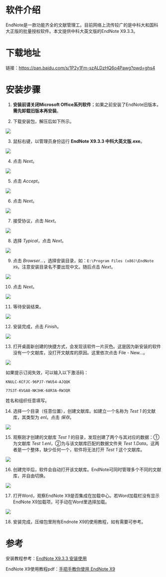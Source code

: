 # 软件介绍

EndNote是一款功能齐全的文献管理工。目前网络上流传较广的是中科大和国科大正版的批量授权软件。本文提供中科大英文版的EndNote X9.3.3。

# 下载地址

链接：<https://pan.baidu.com/s/1P2y1Fm-szALDzHQ6o4Pawg?pwd=ghs4>

# 安装步骤

1.  **安装前请关闭Microsoft Office系列软件**；如果之前安装了EndNote旧版本，**需先卸载旧版本再安装**。

2.  下载安装包，解压后如下所示。

![](./PicInstall/1.png)

3.  鼠标右键，以管理员身份运行 **EndNote X9.3.3 中科大英文版.exe**。

![](./PicInstall/2.png)

4.  点击 *Next*。

![](./PicInstall/3.jpg)

5.  点击 *Accept*。

![](./PicInstall/4.jpg)

6.  点击 *Next*。

![](./PicInstall/5.jpg)

7.  接受协议，点击 *Next*。

![](./PicInstall/6.jpg)

8.  选择 *Typical*，点击 *Next*。

![](./PicInstall/7.jpg)

9.  点击 *Browser...*，选择安装目录，如：`E:\Program Files (x86)\EndNote X9`。注意安装目录名不要出现中文。随后点击 *Next*。

![](./PicInstall/8.jpg)

10. 点击 *Next*。

![](./PicInstall/9.jpg)

11. 等待安装结束。

![](./PicInstall/10.jpg)

12. 安装完成，点击 *Finish*。

![](./PicInstall/11.jpg)

13. 打开桌面新创建的快捷方式，会发现该软件一片灰色。这是因为新安装的软件没有一个文献库，没打开文献库的原因。这里依次点击 File - New...。

![](./PicInstall/12.jpg)

如果提示订阅失效，可以输入以下激活码：

`KNULC-KCFJC-96PJ7-YWU54-AJQQK`

`77S3T-KVGA8-NK3HK-68R3A-RW3QR`

姓名和组织任意填写。

14. 选择一个目录（任意位置），创建文献库。如建立一个名称为 *Test 1* 的文献库，其类型为 *enl*。点击 *保存*。

![](./PicInstall/13.jpg)

15. 观察刚才创建的文献库 *Test 1* 的目录，发现创建了两个与其对应的数据：①为文献库 *Test 1.enl*，②为与该文献库匹配的数据文件夹 *Test 1.Data*。这两者是一个整体，缺少任何一个，软件将无法打开 *Test 1* 这个文献库。

![](./PicInstall/14.jpg)

16. 创建完毕后，软件会自动打开该文献库。EndNote可同时管理多个不同的文献库，并自由切换。

![](./PicInstall/15.jpg)

17. 打开Word，观察EndNote X9是否集成在加载中心。若Word加载栏没有显示EndNote X9加载项，可手动在Word里选择加载。

![](./PicInstall/16.png)

18. 安装完成，压缩包里附有Endnote X9的使用教程，如有需要可参考。

# 参考

安装教程参考：[EndNote X9.3.3 安装使用](https://mp.weixin.qq.com/s/iEv_JcwFVKLC-SQXF9zw_w "EndNote X9.3.3 安装使用")

EndNote X9使用教程pdf：[手把手教你使用 EndNote X9](https://github.com/wanzhenchn/EndNote_Tutorial_Hand_by_Hand/ "wanzhenchn/EndNote_Tutorial_Hand_by_Hand")
